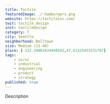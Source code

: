 ```yaml
---
title: Tactile
featuredImage: ./-hamburgers.png
website: https://tactileinc.com/
twit: tactile_design
inst: tactiledesign
category: T
city: Seattle
neighborhood: Belltown
size: Medium (11-40)
place: [-122.34061634449182,47.61325453231767]
tags:
    - ux/ui
    - industrial
    - engineering
    - product
    - strategy
published: true
---
```


Description
